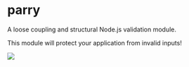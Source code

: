 # parry
A loose coupling and structural Node.js validation module.

This module will protect your application from invalid inputs!

![](https://36.media.tumblr.com/fc04bd715990b22b98916ea6b3ec1b5a/tumblr_nk146q9c7i1qzgre3o1_250.jpg)
